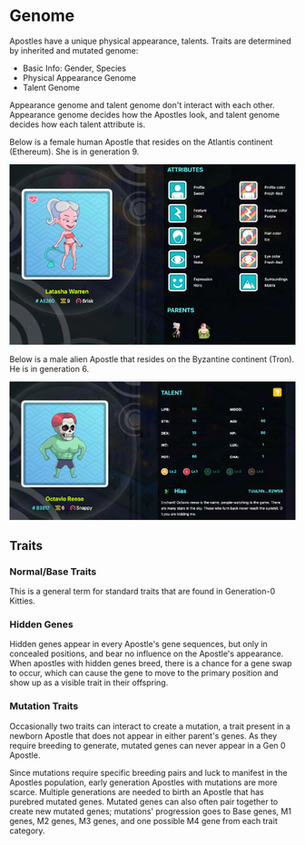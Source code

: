 # Genome

Apostles have a unique physical appearance, talents. Traits are determined by inherited and mutated genome:

* Basic Info: Gender, Species
* Physical Appearance Genome
* Talent Genome

Appearance genome and talent genome don't interact with each other. Appearance genome decides how the Apostles look, and talent genome decides how each talent attribute is.

Below is a female human Apostle that resides on the Atlantis continent \(Ethereum\). She is in generation 9.

![Apostle Physical Appearance Attributes](../../../.gitbook/assets/apostle-attributes.png)

Below is a male alien Apostle that resides on the Byzantine continent \(Tron\). He is in generation 6.

![Apostle Talents](../../../.gitbook/assets/apostle-talents.png)

## Traits

### Normal/Base Traits

This is a general term for standard traits that are found in Generation-0 Kitties.

### Hidden Genes

Hidden genes appear in every Apostle's gene sequences, but only in concealed positions, and bear no influence on the Apostle's appearance. When apostles with hidden genes breed, there is a chance for a gene swap to occur, which can cause the gene to move to the primary position and show up as a visible trait in their offspring.

### Mutation Traits

Occasionally two traits can interact to create a mutation, a trait present in a newborn Apostle that does not appear in either parent's genes. As they require breeding to generate, mutated genes can never appear in a Gen 0 Apostle.

Since mutations require specific breeding pairs and luck to manifest in the Apostles population, early generation Apostles with mutations are more scarce. Multiple generations are needed to birth an Apostle that has purebred mutated genes. Mutated genes can also often pair together to create new mutated genes; mutations' progression goes to Base genes, M1 genes, M2 genes, M3 genes, and one possible M4 gene from each trait category.

